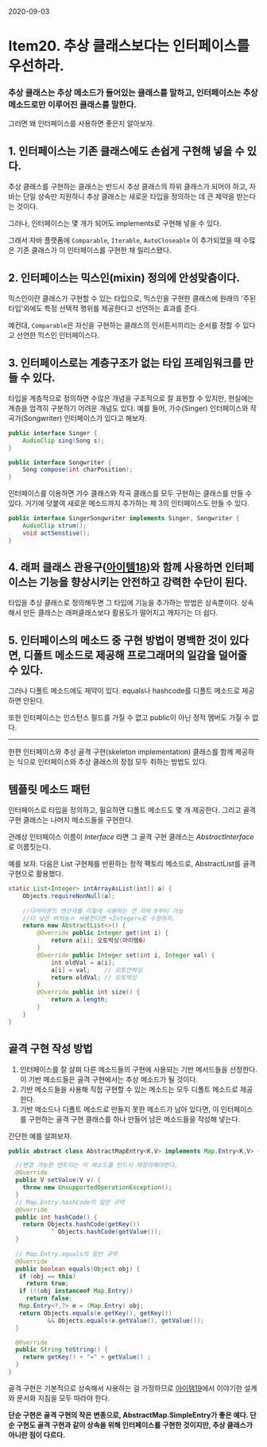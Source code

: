 2020-09-03

# Item20. 추상 클래스보다는 인터페이스를 우선하라.



### 추상 클래스는 추상 메소드가 들어있는 클래스를 말하고, 인터페이스는 추상 메소드로만 이루어진 클래스를 말한다.

그러면 왜 인터페이스를 사용하면 좋은지 알아보자. 

## 1. 인터페이스는 기존 클래스에도 손쉽게 구현해 넣을 수 있다.

추상 클래스를 구현하는 클래스는 반드시 추상 클래스의 하위 클래스가 되어야 하고, 자바는 단일 상속만 지원하니 추상 클래스는 새로운 타입을 정의하는 데 큰 제약을 받는다는 것이다.

그러나, 인터페이스는 몇 개가 되어도 implements로 구현해 넣을 수 있다. 

그래서 자바 플랫폼에 `Comparable`, `Iterable`, `AutoCloseable` 이 추가되었을 때 수많은 기존 클래스가 이 인터페이스를 구현한 채 릴리스됐다. 

## 2. 인터페이스는 믹스인(mixin) 정의에 안성맞춤이다.

믹스인이란 클래스가 구현할 수 있는 타입으로, 믹스인을 구현한 클래스에 원래의 '주된 타입'외에도 특정 선택적 행위를 제공한다고 선언하는 효과를 준다.  

예컨대, `Comparable`은 자신을 구현하는 클래스의 인서튼서끼리는 순서를 정할 수 있다고 선언한 믹스인 인터페이스다. 

## 3. 인터페이스로는 계층구조가 없는 타입 프레임워크를 만들 수 있다.

타입을 계층적으로 정의하면 수많은 개념을 구조적으로 잘 표현할 수 있지만, 현실에는 계층을 엄격히 구분하기 어려운 개념도 있다. 예를 들어, 가수(Singer) 인터페이스와 작곡가(Songwriter) 인터페이스가 있다고 해보자. 

```java
public interface Singer {
	AudioClip sing(Song s);   
}

public interface Songwriter {
	Song compose(int charPosition);
}
```

인터페이스를 이용하면 가수 클래스와 작곡 클래스를 모두 구현하는 클래스를 만들 수 있다. 거기에 덧붙여 새로운 메소드까지 추가하는 제 3의 인터페이스도 만들 수 있다.  

```java
public interface SingerSongwriter implements Singer, Songwriter {
	AudioClip strum();
	void actSenstive();
}
```

## 4. 래퍼 클래스 관용구([아이템18](https://github.com/bosuksh/TIL/blob/java/java/effectiveJava/effectiveJava18.md))와 함께 사용하면 인터페이스는 기능을 향상시키는 안전하고 강력한 수단이 된다.

타입을 추상 클래스로 정의해두면 그 타입에 기능을 추가하는 방법은 상속뿐이다. 상속해서 만든 클래스는 래퍼클래스보다 활용도가 떨어지고 깨지기는 더 쉽다. 

## 5. 인터페이스의 메소드 중 구현 방법이 명백한 것이 있다면, 디폴트 메소드로 제공해 프로그래머의 일감을 덜어줄 수 있다.

그러나 디폴트 메소드에도 제약이 있다. equals나 hashcode를 디폴트 메소드로 제공하면 안된다. 

또한 인터페이스는 인스턴스 필드를 가질 수 없고 public이 아닌 정적 멤버도 가질 수 없다. 

---

한편 인터페이스와 추상 골격 구현(skeleton implementation) 클래스를 함께 제공하는 식으로 인터페이스와 추상 클래스의 장점 모두 취하는 방법도 있다. 

## 템플릿 메소드 패턴

인터페이스로 타입을 정의하고, 필요하면 디폴트 메소드도 몇 개 제공한다. 그리고 골격 구현 클래스는 나머지 메소드들을 구현한다. 

관례상 인터페이스 이름이 *Interface* 라면 그 골격 구현 클래스는 *AbstractInterface* 로 이름짓는다.

예를 보자. 다음은 List 구현체를 반환하는 정적 팩토리 메소드로, AbstractList를 골격 구현으로 활용했다. 

```java
static List<Integer> intArrayAsList(int[] a) {
	Objects.requireNonNull(a);
	
	//다이아몬드 연산자를 이렇게 사용하는 건 자바 9부터 가능
	//더 낮은 버저능ㄹ 사용한다면 <Integer>로 수정하자. 
	return new AbstractList<>() {
		@Override public Integer get(int i) {
			return a[i]; 오토박싱(아이템6)
		}
		@Override public Integer set(int i, Integer val) {
			int oldVal = a[i];
			a[i] = val;    // 오토언박싱
			return oldVal; // 오토박싱
		}
		@Override public int size() {
			return a.length;
		}
	}
}
```

## 골격 구현 작성 방법

1. 인터페이스를 잘 살펴 다른 메소드들의 구현에 사용되는 기반 메서드들을 선정한다. 
이 기반 메소드들은 골격 구현에서는 추상 메소드가 될 것이다. 
2. 기반 메소드들을 사용해 직접 구현할 수 있는 메소드는 모두 디폴트 메소드로 제공한다. 
3. 기반 메소드나 디폴트 메소드로 만들지 못한 메소드가 남아 있다면, 이 인터페이스를 구현하는 골격 구현 클래스를 하나 만들어 남은 메소드들을 작성해 넣는다. 

간단한 예를 살펴보자. 

```java
public abstract class AbstractMapEntry<K,V> implements Map.Entry<K,V> {

  //변경 가능한 엔트리는 이 메소드를 반드시 재정의해야한다. 
  @Override
  public V setValue(V v) {
    throw new UnsupportedOperationException();
  }
  // Map.Entry.hashCode의 일반 규약 
  @Override
  public int hashCode() {
    return Objects.hashCode(getKey()) 
            ^ Objects.hashCode(getValue());
  }
  
  // Map.Entry.equals의 일반 규약 
  @Override
  public boolean equals(Object obj) {
   if (obj == this)
     return true;
   if (!(obj instanceof Map.Entry))
     return false;
   Map.Entry<?,?> e = (Map.Entry) obj;
   return Objects.equals(e.getKey(), getKey()) 
           && Objects.equals(e.getValue(), getValue());
  }

  @Override
  public String toString() {
    return getKey() + "=" + getValue() ;
  }
}
```

골격 구현은 기본적으로 상속해서 사용하는 걸 가정하므로 [아이템19](https://github.com/bosuksh/TIL/blob/java/java/effectiveJava/effectiveJava19.md)에서 이야기한 설계와 문서화 지침을 모두 따라야 한다. 

**단순 구현은 골격 구현의 작은 변종으로, AbstractMap.SimpleEntry가 좋은 예다. 단순 구현도 골격 구현과 같이 상속을 위해 인터페이스를 구현한 것이지만, 추상 클래스가 아니란 점이 다르다.**